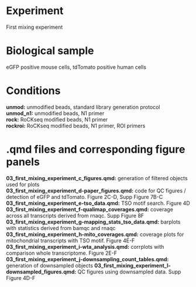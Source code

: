 # Experiment
First  mixing experiment

# Biological sample
eGFP positive mouse cells, tdTomato positive human cells

# Conditions
**unmod:** unmodified beads, standard library generation protocol  
**unmod_n1:** unmodified beads, N1 primer  
**rock:** RoCKseq modified beads, N1 primer  
**rockroi:** RoCKseq modified beads, N1 primer, ROI primers  
 
# .qmd files and corresponding figure panels
**03_first_mixing_experiment_c_figures.qmd:** generation of filtered objects used for plots  
**03_first_mixing_experiment_d-paper_figures.qmd:** code for QC figures / detection of eGFP and tdTomato. Figure 2C-D, Supp Figure 7B-C  
**03_first_mixing_experiment_e-tso_data.qmd:** TSO motif search. Figure 4D
**03_first_mixing_experiment_f-qualimap_coverages.qmd:** coverage across all transcripts derived from rnaqc. Supp Figure 8F  
**03_first_mixing_experiment_g-mapping_stats_tso_data.qmd:** barplots with statistics derived from bamqc and rnaqc  
**03_first_mixing_experiment_h-mito_coverages.qmd:** coverage plots for mitochondrial transcripts with TSO motif. Figure 4E-F  
**03_first_mixing_experiment_i-wta_analysis.qmd:** corrplots with comparison whole transcriptome. Figure 2E-F
**03_first_mixing_experiment_j-downsampling_count_tables.qmd:** generation of downsampled objects
**03_first_mixing_experiment_l-downsampled_figures.qmd:** QC figures using downsampled data. Supp Figure 4D-F
